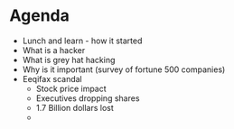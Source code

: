 # Agenda
* Lunch and learn - how it started 
* What is a hacker
* What is grey hat hacking
* Why is it important (survey of fortune 500 companies)
* Eeqifax scandal
    * Stock price impact
    * Executives dropping shares
    * 1.7 Billion dollars lost
    *